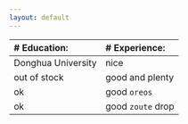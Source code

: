 ```yaml
---
layout: default
---
```


| # Education:      | # Experience:     |
|:------------------|:------------------|
| Donghua University| nice              |
| out of stock      | good and plenty   | 
| ok                | good `oreos`      | 
| ok                | good `zoute` drop | 
